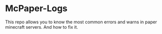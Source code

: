 # McPaper-Logs
This repo allows you to know the most common errors and warns in paper minecraft servers.
And how to fix it.
